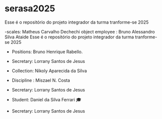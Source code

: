 # serasa2025
Esse é o repositório do projeto integrador da turma tranforme-se 2025 


-scales: Matheus Carvalho Dechechi
object employee : Bruno Alessandro Silva Ataide 
Esse é o repositório do projeto integrador da turma tranforme-se 2025


- Positions: Bruno Henrique Rabello.
 - Secretary: Lorrany Santos de Jesus 
- Collection: Nikoly Aparecida da Silva
- Discipline : Miszael N. Costa
 - Secretary: Lorrany Santos de Jesus 
- Student: Daniel da Silva Ferrari 🎓

 - Secretary: Lorrany Santos de Jesus 

